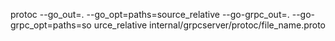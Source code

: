protoc --go_out=. --go_opt=paths=source_relative --go-grpc_out=. --go-grpc_opt=paths=so
urce_relative internal/grpcserver/protoc/file_name.proto 
